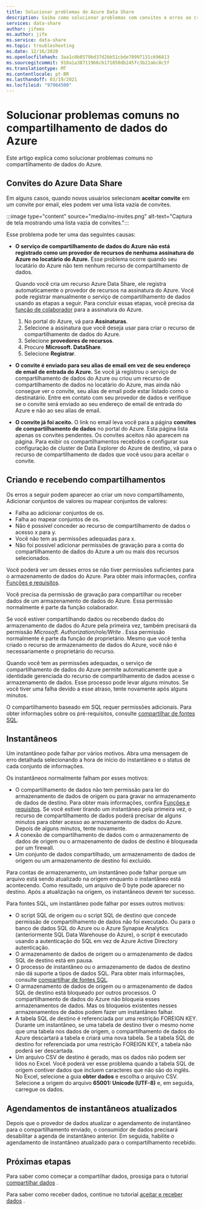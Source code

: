 ```yaml
---
title: Solucionar problemas do Azure Data Share
description: Saiba como solucionar problemas com convites e erros ao criar ou receber compartilhamentos de dados no compartilhamento de dados do Azure.
services: data-share
author: jifems
ms.author: jife
ms.service: data-share
ms.topic: troubleshooting
ms.date: 12/16/2020
ms.openlocfilehash: 3aa1c0b8579bd37d2bb51cbde70997131c696813
ms.sourcegitcommit: 910a1a38711966cb171050db245fc3b22abc8c5f
ms.translationtype: MT
ms.contentlocale: pt-BR
ms.lasthandoff: 03/19/2021
ms.locfileid: "97964500"
---
```

# <a name="troubleshoot-common-problems-in-azure-data-share"></a>Solucionar problemas comuns no compartilhamento de dados do Azure 

Este artigo explica como solucionar problemas comuns no compartilhamento de dados do Azure. 

## <a name="azure-data-share-invitations"></a>Convites do Azure Data Share 

Em alguns casos, quando novos usuários selecionam **aceitar convite** em um convite por email, eles podem ver uma lista vazia de convites. 

:::image type="content" source="media/no-invites.png" alt-text="Captura de tela mostrando uma lista vazia de convites.":::

Esse problema pode ter uma das seguintes causas:

* **O serviço de compartilhamento de dados do Azure não está registrado como um provedor de recursos de nenhuma assinatura do Azure no locatário do Azure.** Esse problema ocorre quando seu locatário do Azure não tem nenhum recurso de compartilhamento de dados. 

    Quando você cria um recurso Azure Data Share, ele registra automaticamente o provedor de recursos na assinatura do Azure. Você pode registrar manualmente o serviço de compartilhamento de dados usando as etapas a seguir. Para concluir essas etapas, você precisa da [função de colaborador](../role-based-access-control/built-in-roles.md#contributor) para a assinatura do Azure. 

    1. No portal do Azure, vá para **Assinaturas**.
    1. Selecione a assinatura que você deseja usar para criar o recurso de compartilhamento de dados do Azure.
    1. Selecione **provedores de recursos**.
    1. Procure **Microsoft. DataShare**.
    1. Selecione **Registrar**.

* **O convite é enviado para seu alias de email em vez de seu endereço de email de entrada do Azure.** Se você já registrou o serviço de compartilhamento de dados do Azure ou criou um recurso de compartilhamento de dados no locatário do Azure, mas ainda não consegue ver o convite, seu alias de email pode estar listado como o destinatário. Entre em contato com seu provedor de dados e verifique se o convite será enviado ao seu endereço de email de entrada do Azure e não ao seu alias de email.

* **O convite já foi aceito.** O link no email leva você para a página **convites de compartilhamento de dados** no portal do Azure. Esta página lista apenas os convites pendentes. Os convites aceitos não aparecem na página. Para exibir os compartilhamentos recebidos e configurar sua configuração de cluster de Data Explorer do Azure de destino, vá para o recurso de compartilhamento de dados que você usou para aceitar o convite.

## <a name="creating-and-receiving-shares"></a>Criando e recebendo compartilhamentos

Os erros a seguir podem aparecer ao criar um novo compartilhamento, Adicionar conjuntos de valores ou mapear conjuntos de valores:

* Falha ao adicionar conjuntos de os.
* Falha ao mapear conjuntos de os.
* Não é possível conceder ao recurso de compartilhamento de dados o acesso x para y.
* Você não tem as permissões adequadas para x.
* Não foi possível adicionar permissões de gravação para a conta do compartilhamento de dados do Azure a um ou mais dos recursos selecionados.

Você poderá ver um desses erros se não tiver permissões suficientes para o armazenamento de dados do Azure. Para obter mais informações, confira [Funções e requisitos](concepts-roles-permissions.md). 

Você precisa da permissão de gravação para compartilhar ou receber dados de um armazenamento de dados do Azure. Essa permissão normalmente é parte da função colaborador. 

Se você estiver compartilhando dados ou recebendo dados do armazenamento de dados do Azure pela primeira vez, também precisará da permissão *Microsoft. Authorization/role/Write* . Essa permissão normalmente é parte da função de proprietário. Mesmo que você tenha criado o recurso de armazenamento de dados do Azure, você não é necessariamente o proprietário do recurso. 

Quando você tem as permissões adequadas, o serviço de compartilhamento de dados do Azure permite automaticamente que a identidade gerenciada do recurso de compartilhamento de dados acesse o armazenamento de dados. Esse processo pode levar alguns minutos. Se você tiver uma falha devido a esse atraso, tente novamente após alguns minutos.

O compartilhamento baseado em SQL requer permissões adicionais. Para obter informações sobre os pré-requisitos, consulte [compartilhar de fontes SQL](how-to-share-from-sql.md).

## <a name="snapshots"></a>Instantâneos
Um instantâneo pode falhar por vários motivos. Abra uma mensagem de erro detalhada selecionando a hora de início do instantâneo e o status de cada conjunto de informações. 

Os instantâneos normalmente falham por esses motivos:

* O compartilhamento de dados não tem permissão para ler do armazenamento de dados de origem ou para gravar no armazenamento de dados de destino. Para obter mais informações, confira [Funções e requisitos](concepts-roles-permissions.md). Se você estiver tirando um instantâneo pela primeira vez, o recurso de compartilhamento de dados poderá precisar de alguns minutos para obter acesso ao armazenamento de dados do Azure. Depois de alguns minutos, tente novamente.
* A conexão de compartilhamento de dados com o armazenamento de dados de origem ou o armazenamento de dados de destino é bloqueada por um firewall.
* Um conjunto de dados compartilhado, um armazenamento de dados de origem ou um armazenamento de destino foi excluído.

Para contas de armazenamento, um instantâneo pode falhar porque um arquivo está sendo atualizado na origem enquanto o instantâneo está acontecendo. Como resultado, um arquivo de 0 byte pode aparecer no destino. Após a atualização na origem, os instantâneos devem ter sucesso.

Para fontes SQL, um instantâneo pode falhar por esses outros motivos:

* O script SQL de origem ou o script SQL de destino que concede permissão de compartilhamento de dados não foi executado. Ou para o banco de dados SQL do Azure ou o Azure Synapse Analytics (anteriormente SQL Data Warehouse do Azure), o script é executado usando a autenticação do SQL em vez de Azure Active Directory autenticação.  
* O armazenamento de dados de origem ou o armazenamento de dados SQL de destino está em pausa.
* O processo de instantâneo ou o armazenamento de dados de destino não dá suporte a tipos de dados SQL. Para obter mais informações, consulte [compartilhar de fontes SQL](how-to-share-from-sql.md#supported-data-types).
* O armazenamento de dados de origem ou o armazenamento de dados SQL de destino está bloqueado por outros processos. O compartilhamento de dados do Azure não bloqueia esses armazenamentos de dados. Mas os bloqueios existentes nesses armazenamentos de dados podem fazer um instantâneo falhar.
* A tabela SQL de destino é referenciada por uma restrição FOREIGN KEY. Durante um instantâneo, se uma tabela de destino tiver o mesmo nome que uma tabela nos dados de origem, o compartilhamento de dados do Azure descartará a tabela e criará uma nova tabela. Se a tabela SQL de destino for referenciada por uma restrição FOREIGN KEY, a tabela não poderá ser descartada.
* Um arquivo CSV de destino é gerado, mas os dados não podem ser lidos no Excel. Você poderá ver esse problema quando a tabela SQL de origem contiver dados que incluem caracteres que não são do inglês. No Excel, selecione a guia **obter dados** e escolha o arquivo CSV. Selecione a origem do arquivo **65001: Unicode (UTF-8)** e, em seguida, carregue os dados.

## <a name="updated-snapshot-schedules"></a>Agendamentos de instantâneos atualizados
Depois que o provedor de dados atualizar o agendamento de instantâneo para o compartilhamento enviado, o consumidor de dados precisará desabilitar a agenda de instantâneo anterior. Em seguida, habilite o agendamento de instantâneo atualizado para o compartilhamento recebido. 

## <a name="next-steps"></a>Próximas etapas

Para saber como começar a compartilhar dados, prossiga para o tutorial [compartilhar dados](share-your-data.md) . 

Para saber como receber dados, continue no tutorial [aceitar e receber dados](subscribe-to-data-share.md) .